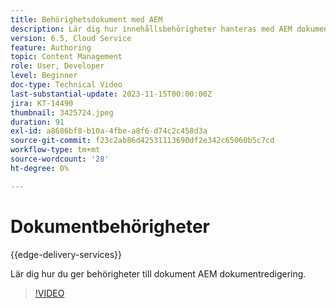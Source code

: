 ```yaml
---
title: Behörighetsdokument med AEM
description: Lär dig hur innehållsbehörigheter hanteras med AEM dokumentredigering.
version: 6.5, Cloud Service
feature: Authoring
topic: Content Management
role: User, Developer
level: Beginner
doc-type: Technical Video
last-substantial-update: 2023-11-15T00:00:00Z
jira: KT-14490
thumbnail: 3425724.jpeg
duration: 91
exl-id: a8686bf8-b10a-4fbe-a8f6-d74c2c458d3a
source-git-commit: f23c2ab86d42531113690df2e342c65060b5c7cd
workflow-type: tm+mt
source-wordcount: '28'
ht-degree: 0%

---
```


# Dokumentbehörigheter

{{edge-delivery-services}}

Lär dig hur du ger behörigheter till dokument AEM dokumentredigering.

>[!VIDEO](https://video.tv.adobe.com/v/3425724/?learn=on)
